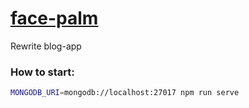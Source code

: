 # [face-palm](https://face-palm.herokuapp.com)
Rewrite blog-app 

### How to start:
```bash
MONGODB_URI=mongodb://localhost:27017 npm run serve
```
